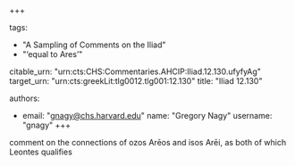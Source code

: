 +++

tags:
- "A Sampling of Comments on the Iliad"
- "‘equal to Ares’"

citable_urn: "urn:cts:CHS:Commentaries.AHCIP:Iliad.12.130.ufyfyAg"
target_urn: "urn:cts:greekLit:tlg0012.tlg001:12.130"
title: "Iliad 12.130"

authors:
- email: "gnagy@chs.harvard.edu"
  name: "Gregory Nagy"
  username: "gnagy"
+++

<p>comment on the connections of ozos Arēos and isos Arēi, as both of which Leontes qualifies</p>
